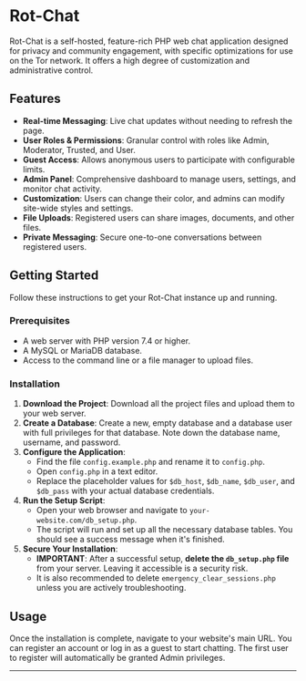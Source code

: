 # Rot-Chat

Rot-Chat is a self-hosted, feature-rich PHP web chat application designed for privacy and community engagement, with specific optimizations for use on the Tor network. It offers a high degree of customization and administrative control.

## Features

* **Real-time Messaging**: Live chat updates without needing to refresh the page.
* **User Roles & Permissions**: Granular control with roles like Admin, Moderator, Trusted, and User.
* **Guest Access**: Allows anonymous users to participate with configurable limits.
* **Admin Panel**: Comprehensive dashboard to manage users, settings, and monitor chat activity.
* **Customization**: Users can change their color, and admins can modify site-wide styles and settings.
* **File Uploads**: Registered users can share images, documents, and other files.
* **Private Messaging**: Secure one-to-one conversations between registered users.

## Getting Started

Follow these instructions to get your Rot-Chat instance up and running.

### Prerequisites

* A web server with PHP version 7.4 or higher.
* A MySQL or MariaDB database.
* Access to the command line or a file manager to upload files.

### Installation

1.  **Download the Project**: Download all the project files and upload them to your web server.
2.  **Create a Database**: Create a new, empty database and a database user with full privileges for that database. Note down the database name, username, and password.
3.  **Configure the Application**:
    * Find the file `config.example.php` and rename it to `config.php`.
    * Open `config.php` in a text editor.
    * Replace the placeholder values for `$db_host`, `$db_name`, `$db_user`, and `$db_pass` with your actual database credentials.
4.  **Run the Setup Script**:
    * Open your web browser and navigate to `your-website.com/db_setup.php`.
    * The script will run and set up all the necessary database tables. You should see a success message when it's finished.
5.  **Secure Your Installation**:
    * **IMPORTANT**: After a successful setup, **delete the `db_setup.php` file** from your server. Leaving it accessible is a security risk.
    * It is also recommended to delete `emergency_clear_sessions.php` unless you are actively troubleshooting.

## Usage

Once the installation is complete, navigate to your website's main URL. You can register an account or log in as a guest to start chatting. The first user to register will automatically be granted Admin privileges.

---